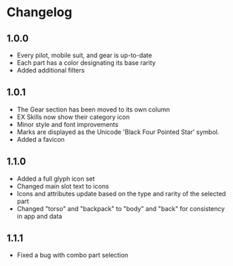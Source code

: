 # Changelog

## 1.0.0

- Every pilot, mobile suit, and gear is up-to-date
- Each part has a color designating its base rarity
- Added additional filters

## 1.0.1

- The Gear section has been moved to its own column
- EX Skills now show their category icon
- Minor style and font improvements 
- Marks are displayed as the Unicode 'Black Four Pointed Star' symbol.
- Added a favicon

## 1.1.0

- Added a full glyph icon set
- Changed main slot text to icons
- Icons and attributes update based on the type and rarity of the selected part
- Changed "torso" and "backpack" to "body" and "back" for consistency in app and data

## 1.1.1

- Fixed a bug with combo part selection
